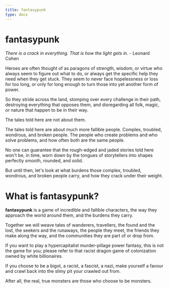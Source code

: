 ```yaml
---
title: fantasypunk
type: docs
---
```


# fantasypunk

*There is a crack in everything. That is how the light gets in.* - Leonard Cohen

Heroes are often thought of as paragons of strength, wisdom, or virtue who always seem to figure out what to do, or always get the specific help they need when they get stuck. They seem to never face hopelessness or loss for too long, or only for long enough to turn those into yet another form of power.

So they stride across the land, stomping over every challenge in their path, destroying everything that opposes them, and disregarding all folk, magic, or nature that happen to be in their way.

The tales told here are not about them.

The tales told here are about much more fallible people. Complex, troubled, wondrous, and broken people. The people who create problems and who solve problems, and how often both are the same people.

No one can guarantee that the rough-edged and jaded stories told here won't be, in time, worn down by the tongues of storytellers into shapes perfectly smooth, rounded, and solid.

But until then, let's look at what burdens those complex, troubled, wondrous, and broken people carry, and how they crack under their weight.

# What is fantasypunk?

**fantasypunk** is a game of incredible and fallible characters, the way they approach the world around them, and the burdens they carry.

Together we will weave tales of wanderers, travellers, the found and the lost, the seekers and the runaways, the people they meet, the friends they make along the way, and the communities they are part of or drop from.

If you want to play a hypercapitalist murder-pillage power fantasy, this is not the game for you; please refer to that racist dragon game of colonization owned by white billionaires.

If you choose to be a bigot, a racist, a fascist, a nazi, make yourself a favour and crawl back into the slimy pit your crawled out from.

After all, the real, true monsters are those who choose to be monsters.